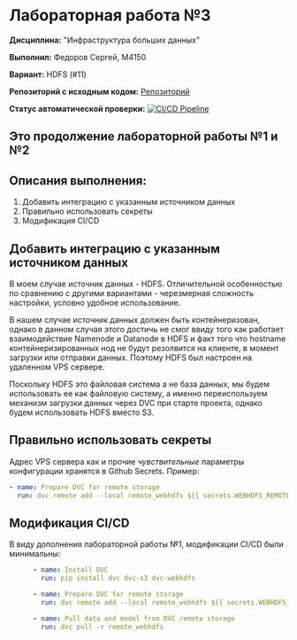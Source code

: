 # Лабораторная работа №3

**Дисциплина:** "Инфраструктура больших данных"

**Выполнил:** Федоров Сергей, M4150 

**Вариант:** HDFS (#11)

**Репозиторий с исходным кодом:** [Репозиторий](https://github.com/Punctuality/Big_Data_Infrastructure_ITMO_2023_Lab_3)

**Статус автоматической проверки:** [![CI/CD Pipeline](https://github.com/Punctuality/Big_Data_Infrastructure_ITMO_2023_Lab_3/actions/workflows/ci-cd.yml/badge.svg)](https://github.com/Punctuality/Big_Data_Infrastructure_ITMO_2023_Lab_3/actions/workflows/ci-cd.yml)

## Это продолжение лабораторной работы №1 и №2

## Описания выполнения:

1. Добавить интеграцию с указанным источником данных
2. Правильно использовать секреты
3. Модификация CI/CD

## Добавить интеграцию с указанным источником данных

В моем случае источник данных - HDFS. Отличительной особенностью по сравнению с другими вариантами - черезмерная сложность настройки, условно удобное использование.

В нашем случае источник данных должен быть контейнеризован, однако в данном случая этого достичь не смог ввиду того как работает взаимодействие Namenode и Datanode в HDFS и факт того что hostname контейнеризированных нод не будут резолвится на клиенте, в момент загрузки или отправки данных. Поэтому HDFS был настроен на удаленном VPS сервере.

Поскольку HDFS это файловая система а не база данных, мы будем использовать ее как файловую систему, а именно переиспользуем механизм загрузки данных через DVC при старте проекта, однако будем использовать HDFS вместо S3.

## Правильно использовать секреты

Адрес VPS сервера как и прочие *чувствительные* параметры конфигурации хранятся в Github Secrets. Пример:

```yaml
- name: Prepare DVC for remote storage
  run: dvc remote add --local remote_webhdfs ${{ secrets.WEBHDFS_REMOTE_URL }}
```

## Модификация CI/CD

В виду дополнения лабораторной работы №1, модификации CI/CD были минимальны:

```yaml
      - name: Install DVC
        run: pip install dvc dvc-s3 dvc-webhdfs

      - name: Prepare DVC for remote storage
        run: dvc remote add --local remote_webhdfs ${{ secrets.WEBHDFS_REMOTE_URL }}

      - name: Pull data and model from DVC remote storage
        run: dvc pull -r remote_webhdfs
```